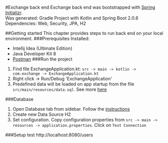#Exchange back end
Exchange back end was bootstrapped with [Spring Initializr](https://start.spring.io/).  
Was generated: Gradle Project with Kotlin and Spring Boot 2.0.6  
Dependencies: Web, Security, JPA, H2

##Getting started
This chapter provides steps to 
run back end on your local environment.
###Prerequisites
Installed:
* Intellij Idea (Ultimate Edition)
* Java Developer Kit 8
* [Postman](https://www.getpostman.com/)
###Run the project
1. Find file ExchangeApplication.kt:
`src -> main -> kotlin -> com.exchange -> ExchangeApplication.kt`
1. Right click -> Run/Debug 'ExchangeApplication'
1. Predefined data will be loaded on app startup from the file `src/main/resources/data.sql`. 
See more [here](https://docs.spring.io/spring-boot/docs/current/reference/html/howto-database-initialization.html#howto-initialize-a-database-using-spring-jdbc)


###Database
1. Open Database tab from sidebar. Follow the [instructions](https://www.jetbrains.com/help/idea/connecting-to-a-database.html)
1. Create new Data Source H2
1. Set configuration. Copy configuration properties from `src -> main -> resources -> application.properties`.
Click on `Test Connection`

###Setup test
http://localhost:8080/users

